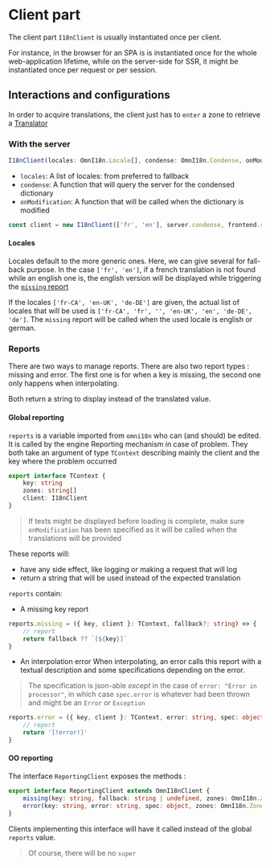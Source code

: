 # Client part

The client part `I18nClient` is usually instantiated once per client.

For instance, in the browser for an SPA is is instantiated once for the whole web-application lifetime, while on the server-side for SSR, it might be instantiated once per request or per session.

## Interactions and configurations

In order to acquire translations, the client just has to `enter` a zone to retrieve a [Translator](./translator.md)

### With the server

```ts
I18nClient(locales: OmnI18n.Locale[], condense: OmnI18n.Condense, onModification?: OmnI18n.OnModification)
```

- `locales`: A list of locales: from preferred to fallback
- `condense`: A function that will query the server for the condensed dictionary
- `onModification`: A function that will be called when the dictionary is modified

```ts
const client = new I18nClient(['fr', 'en'], server.condense, frontend.refreshTexts)
```

#### Locales

Locales default to the more generic ones. Here, we can give several for fall-back purpose. In the case `['fr', 'en']`, if a french translation is not found while an english one is, the english version will be displayed while triggering the [`missing` report](./client.md#reports)

If the locales `['fr-CA', 'en-UK', 'de-DE']` are given, the actual list of locales that will be used is `['fr-CA', 'fr', '', 'en-UK', 'en', 'de-DE', 'de']`. The `missing` report will be called when the used locale is english or german.

### Reports

There are two ways to manage reports. There are also two report types : missing and error. The first one is for when a key is missing, the second one only happens when interpolating.

Both return a string to display instead of the translated value.

#### Global reporting

`reports` is a variable imported from `omni18n` who can (and should) be edited. It is called by the engine
Reporting mechanism in case of problem. They both take an argument of type `TContext` describing mainly the client and the key where the problem occurred

```ts
export interface TContext {
	key: string
	zones: string[]
	client: I18nClient
}
```

> If texts might be displayed before loading is complete, make sure `onModification` has been specified as it will be called when the translations will be provided

These reports will:

- have any side effect, like logging or making a request that will log
- return a string that will be used instead of the expected translation

`reports` contain:

- A missing key report

```ts
reports.missing = ({ key, client }: TContext, fallback?: string) => {
	// report
	return fallback ?? `[${key}]`
}
```

- An interpolation error
  When interpolating, an error calls this report with a textual description and some specifications depending on the error.

> The specification is json-able _except_ in the case of `error: "Error in processor"`, in which case `spec.error` is whatever had been thrown and might be an `Error` or `Exception`

```ts
reports.error = ({ key, client }: TContext, error: string, spec: object) => {
	// report
	return '[!error!]'
}
```

#### OO reporting

The interface `ReportingClient` exposes the methods :

```ts
export interface ReportingClient extends OmnI18nClient {
	missing(key: string, fallback: string | undefined, zones: OmnI18n.Zone[]): string
	error(key: string, error: string, spec: object, zones: OmnI18n.Zone[]): string
}
```

Clients implementing this interface will have it called instead of the global `reports` value.

> Of course, there will be no `super`

